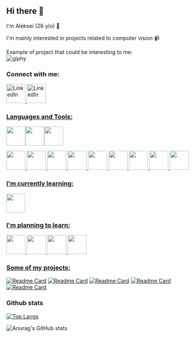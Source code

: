 ## Hi there 👋

I'm Aleksei (28 y/o) :monocle_face:

I'm mainly interested in projects related to computer vision :video_camera:  

Example of project that could be interesting to me:    
![giphy](https://user-images.githubusercontent.com/98227548/199694244-9d9ae381-92ee-47db-b8e5-fcf032623250.gif)


### Connect with me:

<a href="https://www.linkedin.com/in/alekseiartamonov/">
         <img alt="LinkedIn" src="https://cdn.jsdelivr.net/gh/devicons/devicon/icons/linkedin/linkedin-original.svg"
         width="50px">
 <a href="https://t.me/Lefanatedememes">
         <img alt="LinkedIn" src="https://user-images.githubusercontent.com/98227548/199738822-0572caaa-8083-478b-884e-1006b52e8ecb.svg"
         width="50px">


### Languages and Tools:
<img width="50px" src="https://cdn.jsdelivr.net/gh/devicons/devicon/icons/python/python-original.svg" /><img width="50px" src="https://cdn.jsdelivr.net/gh/devicons/devicon/icons/opencv/opencv-original.svg" /><img width="50px" src="https://cdn.jsdelivr.net/gh/devicons/devicon/icons/pytorch/pytorch-original.svg" />
          
<img width="50px" src="https://cdn.jsdelivr.net/gh/devicons/devicon/icons/numpy/numpy-original.svg" />
<img width="50px" src="https://cdn.jsdelivr.net/gh/devicons/devicon/icons/jupyter/jupyter-original-wordmark.svg" />
<img width="50px" src="https://cdn.jsdelivr.net/gh/devicons/devicon/icons/pycharm/pycharm-original-wordmark.svg" />
<img width="50px" src="https://cdn.jsdelivr.net/gh/devicons/devicon/icons/qt/qt-original.svg" />
<img width="50px" src="https://cdn.jsdelivr.net/gh/devicons/devicon/icons/pandas/pandas-original.svg" />
<img width="50px" src="https://cdn.jsdelivr.net/gh/devicons/devicon/icons/anaconda/anaconda-original.svg" />
<img width="50px" src="https://cdn.jsdelivr.net/gh/devicons/devicon/icons/github/github-original.svg" />
<img width="50px" src="https://cdn.jsdelivr.net/gh/devicons/devicon/icons/mysql/mysql-original.svg" />
<img width="50px" src="https://cdn.jsdelivr.net/gh/devicons/devicon/icons/docker/docker-original.svg" />

### I'm currently learning:
<img width="50px" src="https://cdn.jsdelivr.net/gh/devicons/devicon/icons/django/django-plain.svg" />
          
### I'm planning to learn:        
<img width="50px" src="https://cdn.jsdelivr.net/gh/devicons/devicon/icons/linux/linux-original.svg" />
<img width="50px" src="https://cdn.jsdelivr.net/gh/devicons/devicon/icons/cplusplus/cplusplus-original.svg" /> 
<img width="50px" src="https://cdn.jsdelivr.net/gh/devicons/devicon/icons/raspberrypi/raspberrypi-original.svg" />
<img width="50px" src="https://cdn.jsdelivr.net/gh/devicons/devicon/icons/tensorflow/tensorflow-original.svg" /> 
          
### Some of my projects:
[![Readme Card](https://github-readme-stats-sigma-five.vercel.app/api/pin/?username=viva-fidel&repo=RoadNet)](https://github.com/Viva-Fidel/RoadNet)
[![Readme Card](https://github-readme-stats-sigma-five.vercel.app/api/pin/?username=viva-fidel&repo=website-hamburger-menu-detector)](https://github.com/Viva-Fidel/website-hamburger-menu-detector)
[![Readme Card](https://github-readme-stats-sigma-five.vercel.app/api/pin/?username=viva-fidel&repo=Tbot-saving-audio-and-faces)](https://github.com/Viva-Fidel/Tbot-saving-audio-and-faces)
[![Readme Card](https://github-readme-stats-sigma-five.vercel.app/api/pin/?username=viva-fidel&repo=plaNet)](https://github.com/Viva-Fidel/plaNet)
[![Readme Card](https://github-readme-stats-sigma-five.vercel.app/api/pin/?username=viva-fidel&repo=is-it-a-pug)](https://github.com/Viva-Fidel/is-it-a-pug)

### Github stats
[![Top Langs](https://github-readme-stats-sigma-five.vercel.app/api/top-langs/?username=viva-fidel&layout=compact)](https://github.com/viva-fidel/github-readme-stats) 
  
![Anurag's GitHub stats](https://github-readme-stats-sigma-five.vercel.app/api?username=viva-fidel&show_icons=true&theme=radical)  
